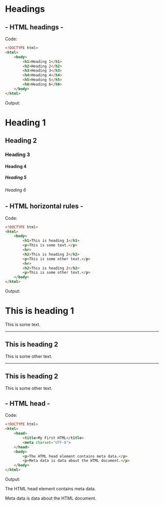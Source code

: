 # Headings

## - HTML headings -

Code:

```html
<!DOCTYPE html>
<html>
    <body>
        <h1>Heading 1</h1>
        <h2>Heading 2</h2>
        <h3>Heading 3</h3>
        <h4>Heading 4</h4>
        <h5>Heading 5</h5>
        <h6>Heading 6</h6>
    </body>
</html>
```

Output:

<!DOCTYPE html>
<html>
    <body>
        <h1>Heading 1</h1>
        <h2>Heading 2</h2>
        <h3>Heading 3</h3>
        <h4>Heading 4</h4>
        <h5>Heading 5</h5>
        <h6>Heading 6</h6>
    </body>
</html>

## - HTML horizontal rules -

Code:

```html
<!DOCTYPE html>
<html>
    <body>
        <h1>This is heading 1</h1>
        <p>This is some text.</p>
        <hr>
        <h2>This is heading 2</h2>
        <p>This is some other text.</p>
        <hr>
        <h2>This is heading 2</h2>
        <p>This is some other text.</p>
    </body>
</html>
```

Output:

<!DOCTYPE html>
<html>
    <body>
        <h1>This is heading 1</h1>
        <p>This is some text.</p>
        <hr>
        <h2>This is heading 2</h2>
        <p>This is some other text.</p>
        <hr>
        <h2>This is heading 2</h2>
        <p>This is some other text.</p>
    </body>
</html>

## - HTML head -

Code:

```html
<!DOCTYPE html>
<html>
    <head>
        <title>My First HTML</title>
        <meta charset="UTF-8">
    </head>
    <body>
        <p>The HTML head element contains meta data.</p>
        <p>Meta data is data about the HTML document.</p>
    </body>
</html>
```

Output:

<!DOCTYPE html>
<html>
    <head>
        <title>My First HTML</title>
        <meta charset="UTF-8">
    </head>
    <body>
        <p>The HTML head element contains meta data.</p>
        <p>Meta data is data about the HTML document.</p>
    </body>
</html>